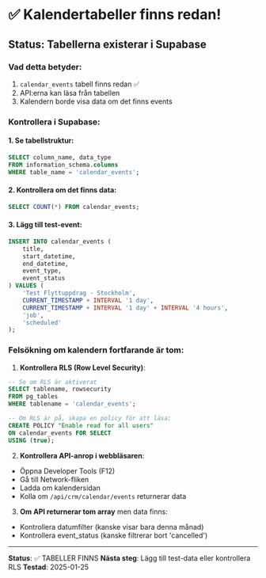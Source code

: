 # ✅ Kalendertabeller finns redan!

## Status: Tabellerna existerar i Supabase

### Vad detta betyder:
1. `calendar_events` tabell finns redan ✅
2. API:erna kan läsa från tabellen
3. Kalendern borde visa data om det finns events

### Kontrollera i Supabase:

#### 1. Se tabellstruktur:
```sql
SELECT column_name, data_type 
FROM information_schema.columns
WHERE table_name = 'calendar_events';
```

#### 2. Kontrollera om det finns data:
```sql
SELECT COUNT(*) FROM calendar_events;
```

#### 3. Lägg till test-event:
```sql
INSERT INTO calendar_events (
    title,
    start_datetime,
    end_datetime,
    event_type,
    event_status
) VALUES (
    'Test Flyttuppdrag - Stockholm',
    CURRENT_TIMESTAMP + INTERVAL '1 day',
    CURRENT_TIMESTAMP + INTERVAL '1 day' + INTERVAL '4 hours',
    'job',
    'scheduled'
);
```

### Felsökning om kalendern fortfarande är tom:

1. **Kontrollera RLS (Row Level Security)**:
```sql
-- Se om RLS är aktiverat
SELECT tablename, rowsecurity 
FROM pg_tables 
WHERE tablename = 'calendar_events';

-- Om RLS är på, skapa en policy för att läsa:
CREATE POLICY "Enable read for all users" 
ON calendar_events FOR SELECT 
USING (true);
```

2. **Kontrollera API-anrop i webbläsaren**:
- Öppna Developer Tools (F12)
- Gå till Network-fliken
- Ladda om kalendersidan
- Kolla om `/api/crm/calendar/events` returnerar data

3. **Om API returnerar tom array** men data finns:
- Kontrollera datumfilter (kanske visar bara denna månad)
- Kontrollera event_status (kanske filtrerar bort 'cancelled')

---
**Status**: ✅ TABELLER FINNS
**Nästa steg**: Lägg till test-data eller kontrollera RLS
**Testad**: 2025-01-25